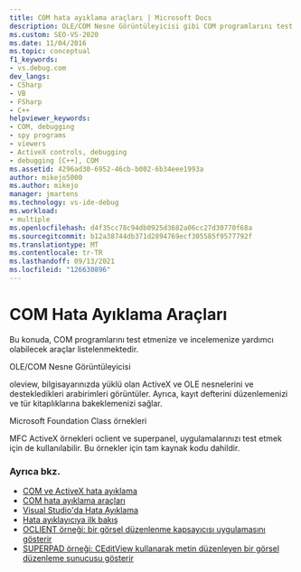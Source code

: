 ```yaml
---
title: COM hata ayıklama araçları | Microsoft Docs
description: OLE/COM Nesne Görüntüleyicisi gibi COM programlarını test etmenize ve incelemenize yardımcı olabilecek hata ayıklama araçlarının açıklamalarını alın.
ms.custom: SEO-VS-2020
ms.date: 11/04/2016
ms.topic: conceptual
f1_keywords:
- vs.debug.com
dev_langs:
- CSharp
- VB
- FSharp
- C++
helpviewer_keywords:
- COM, debugging
- spy programs
- viewers
- ActiveX controls, debugging
- debugging [C++], COM
ms.assetid: 4296ad30-6952-46cb-b002-6b34eee1993a
author: mikejo5000
ms.author: mikejo
manager: jmartens
ms.technology: vs-ide-debug
ms.workload:
- multiple
ms.openlocfilehash: d4f35cc78c94db0925d3682a06cc27d30770f68a
ms.sourcegitcommit: b12a38744db371d2894769ecf305585f9577792f
ms.translationtype: MT
ms.contentlocale: tr-TR
ms.lasthandoff: 09/13/2021
ms.locfileid: "126630896"
---
```

# <a name="com-debugging-tools"></a>COM Hata Ayıklama Araçları

Bu konuda, COM programlarını test etmenize ve incelemenize yardımcı olabilecek araçlar listelenmektedir.

OLE/COM Nesne Görüntüleyicisi

oleview, bilgisayarınızda yüklü olan ActiveX ve OLE nesnelerini ve destekledikleri arabirimleri görüntüler. Ayrıca, kayıt defterini düzenlemenizi ve tür kitaplıklarına bakeklemenizi sağlar.

Microsoft Foundation Class örnekleri

MFC ActiveX örnekleri oclient ve superpanel, uygulamalarınızı test etmek için de kullanılabilir. Bu örnekler için tam kaynak kodu dahildir.

### <a name="see-also"></a>Ayrıca bkz.

- [COM ve ActiveX hata ayıklama](../debugger/com-and-activex-debugging.md)
- [COM hata ayıklama araçları](../debugger/com-debugging-tools.md)
- [Visual Studio'da Hata Ayıklama](../debugger/index.yml)
- [Hata ayıklayıcıya ilk bakış](../debugger/debugger-feature-tour.md)
- [OCLIENT örneği: bir görsel düzenlenme kapsayıcısı uygulamasını gösterir](/previous-versions/c2f86tzd(v=vs.100))
- [SUPERPAD örneği: CEditView kullanarak metin düzenleyen bir görsel düzenleme sunucusu gösterir](/previous-versions/ms177543(v=vs.100))